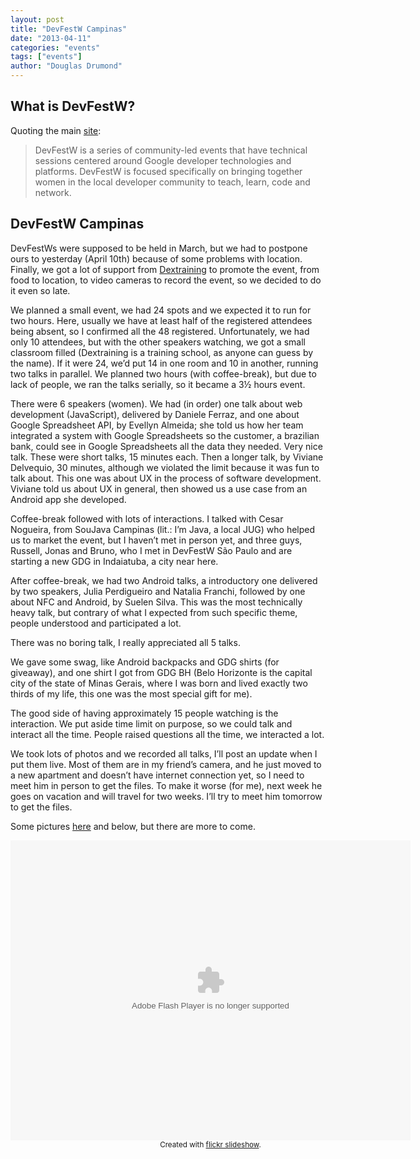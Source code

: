 ```yaml
---
layout: post
title: "DevFestW Campinas"
date: "2013-04-11"
categories: "events"
tags: ["events"]
author: "Douglas Drumond"
---
```


## What is DevFestW?

Quoting the main [site](http://www.devfest.info/about):

> DevFestW is a series of community-led events that have technical sessions
> centered around Google developer technologies and platforms. DevFestW is
> focused specifically on bringing together women in the local developer
> community to teach, learn, code and network.

## DevFestW Campinas

DevFestWs were supposed to be held in March, but we had to postpone ours to
yesterday (April 10th) because of some problems with location. Finally, we got
a lot of support from [Dextraining](http://www.dextraining.com.br/) to promote
the event, from food to location, to video cameras to record the event, so we
decided to do it even so late.

We planned a small event, we had 24 spots and we expected it to run for two
hours. Here, usually we have at least half of the registered attendees being
absent, so I confirmed all the 48 registered. Unfortunately, we had only 10
attendees, but with the other speakers watching, we got a small classroom
filled (Dextraining is a training school, as anyone can guess by the name). If
it were 24, we’d put 14 in one room and 10 in another, running two talks in
parallel. We planned two hours (with coffee-break), but due to lack of people,
we ran the talks serially, so it became a 3½ hours event.

There were 6 speakers (women). We had (in order) one talk about web development
(JavaScript), delivered by Daniele Ferraz, and one about Google Spreadsheet
API, by Evellyn Almeida; she told us how her team integrated a system with
Google Spreadsheets so the customer, a brazilian bank, could see in Google
Spreadsheets all the data they needed. Very nice talk. These were short talks,
15 minutes each. Then a longer talk, by Viviane Delvequio, 30 minutes, although
we violated the limit because it was fun to talk about. This one was about UX
in the process of software development. Viviane told us about UX in general,
then showed us a use case from an Android app she developed. 

Coffee-break followed with lots of interactions. I talked with Cesar Nogueira,
from SouJava Campinas (lit.: I’m Java, a local JUG) who helped us to market the
event, but I haven’t met in person yet, and three guys, Russell, Jonas and
Bruno, who I met in DevFestW São Paulo and are starting a new GDG in
Indaiatuba, a city near here.

After coffee-break, we had two Android talks, a introductory one delivered by
two speakers, Julia Perdigueiro and Natalia Franchi, followed by one about NFC
and Android, by Suelen Silva. This was the most technically heavy talk, but
contrary of what I expected from such specific theme, people understood and
participated a lot.

There was no boring talk, I really appreciated all 5 talks. 

We gave some swag, like Android backpacks and GDG shirts (for giveaway), and
one shirt I got from GDG BH (Belo Horizonte is the capital city of the state of
Minas Gerais, where I was born and lived exactly two thirds of my life, this
one was the most special gift for me).

The good side of having approximately 15 people watching is the interaction. We
put aside time limit on purpose, so we could talk and interact all the time.
People raised questions all the time, we interacted a lot.

We took lots of photos and we recorded all talks, I’ll post an update when
I put them live. Most of them are in my friend’s camera, and he just moved to
a new apartment and doesn’t have internet connection yet, so I need to meet him
in person to get the files. To make it worse (for me), next week he goes on
vacation and will travel for two weeks. I’ll try to meet him tomorrow to get
the files.

Some pictures
[here](http://www.flickr.com/photos/douglas19/sets/72157633221611085/) and
below, but there are more to come.

<div style="width:640px;height:480px;text-align:center;margin:auto;" ><object width="640" height="480" classid="clsid:d27cdb6e-ae6d-11cf-96b8-444553540000"  codebase="http://download.macromedia.com/pub/shockwave/cabs/flash/swflash.cab#version=6,0,40,0"> <param name="flashvars" value="offsite=true&amp;lang=en-us&amp;page_show_url=%2Fphotos%2Fdouglas19%2Fsets%2F72157633221611085%2Fshow&amp;page_show_back_url=%2Fphotos%2Fdouglas19%2Fsets%2F72157633221611085%2F&amp;set_id=72157633221611085" /> <param name="allowFullScreen" value="true" /> <param name="src" value="https://www.flickr.com/apps/slideshow/show.swf?v=71649" /> <embed width="640" height="480" type="application/x-shockwave-flash" src="https://www.flickr.com/apps/slideshow/show.swf?v=71649" flashvars="offsite=true&amp;lang=en-us&amp;page_show_url=%2Fphotos%2Fdouglas19%2Fsets%2F72157633221611085%2Fshow&amp;page_show_back_url=%2Fphotos%2Fdouglas19%2Fsets%2F72157633221611085%2F&amp;set_id=72157633221611085" allowFullScreen="true" /> </object><br /><small>Created with <a href="http://www.flickrslideshow.com">flickr slideshow</a>.</small></div>
